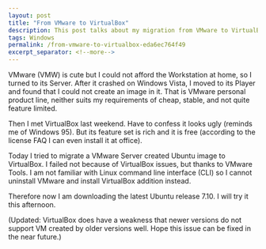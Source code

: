 ```yaml
---
layout: post
title: "From VMware to VirtualBox"
description: This post talks about my migration from VMware to VirtualBox.
tags: Windows
permalink: /from-vmware-to-virtualbox-eda6ec764f49
excerpt_separator: <!--more-->
---
```

VMware (VMW) is cute but I could not afford the Workstation at home, so I turned to its Server. After it crashed on Windows Vista, I moved to its Player and found that I could not create an image in it. That is VMware personal product line, neither suits my requirements of cheap, stable, and not quite feature limited.

Then I met VirtualBox last weekend. Have to confess it looks ugly (reminds me of Windows 95). But its feature set is rich and it is free (according to the license FAQ I can even install it at office).
<!--more-->

Today I tried to migrate a VMware Server created Ubuntu image to VirtualBox. I failed not because of VirtualBox issues, but thanks to VMware Tools. I am not familiar with Linux command line interface (CLI) so I cannot uninstall VMware and install VirtualBox addition instead.

Therefore now I am downloading the latest Ubuntu release 7.10. I will try it this afternoon.

(Updated: VirtualBox does have a weakness that newer versions do not support VM created by older versions well. Hope this issue can be fixed in the near future.)
